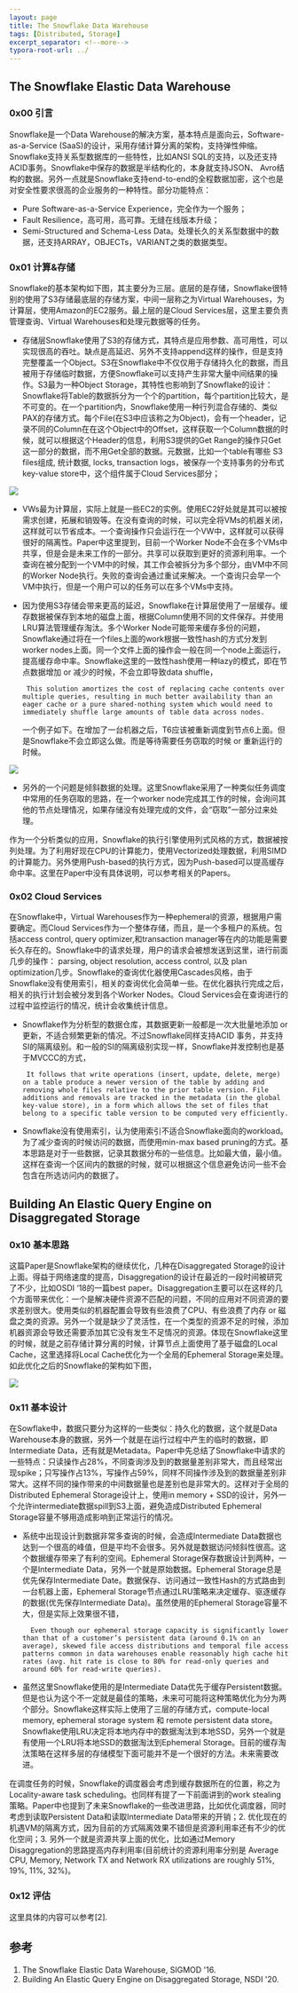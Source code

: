 ```yaml
---
layout: page
title: The Snowflake Data Warehouse
tags: [Distributed, Storage]
excerpt_separator: <!--more-->
typora-root-url: ../
---
```


## The Snowflake Elastic Data Warehouse

### 0x00 引言

 Snowflake是一个Data Warehouse的解决方案，基本特点是面向云，Software-as-a-Service (SaaS)的设计，采用存储计算分离的架构，支持弹性伸缩。Snowflake支持关系型数据库的一些特性，比如ANSI SQL的支持，以及还支持 ACID事务。Snowflake中保存的数据是半结构化的，本身就支持JSON、 Avro结构的数据。另外一点就是Snowflake支持end-to-end的全程数据加密，这个也是对安全性要求很高的企业服务的一种特性。部分功能特点：

* Pure Software-as-a-Service Experience，完全作为一个服务；
* Fault Resilience，高可用，高可靠。无缝在线版本升级；
* Semi-Structured and Schema-Less Data。处理长久的关系型数据中的数据，还支持ARRAY，OBJECTs，VARIANT之类的数据类型。

### 0x01 计算&存储

 Snowflake的基本架构如下图，其主要分为三层。底层的是存储，Snowflake很特别的使用了S3存储最底层的存储方案，中间一层称之为Virtual Warehouses，为计算层，使用Amazon的EC2服务。最上层的是Cloud Services层，这里主要负责管理查询、Virtual Warehouses和处理元数据等的任务。

* 存储层Snowflake使用了S3的存储方式，其特点是应用参数、高可用性，可以实现很高的吞吐。缺点是高延迟、另外不支持append这样的操作，但是支持完整覆盖一个Object。S3在Snowflake中不仅仅用于存储持久化的数据，而且被用于存储临时数据，方便Snowflake可以支持产生非常大量中间结果的操作。S3最为一种Object Storage，其特性也影响到了Snowflake的设计：Snowflake将Table的数据拆分为一个个的partition，每个partition比较大，是不可变的。在一个partition内，Snowflake使用一种行列混合存储的、类似PAX的存储方式。每个File(在S3中应该称之为Object)，会有一个header，记录不同的Column在在这个Object中的Offset，这样获取一个Column数据的时候，就可以根据这个Header的信息，利用S3提供的Get Range的操作只Get这一部分的数据，而不用Get全部的数据。元数据，比如一个table有哪些 S3 files组成, 统计数据, locks, transaction logs，被保存一个支持事务的分布式key-value store中，这个组件属于Cloud Services部分；

![](/assets/png/snowflake-arch.png)

* VWs最为计算层，实际上就是一些EC2的实例。使用EC2好处就是其可以被按需求创建，拓展和销毁等。在没有查询的时候，可以完全将VMs的机器关闭，这样就可以节省成本。一个查询操作只会运行在一个VW中，这样就可以获得很好的隔离性。Paper中这里提到，目前一个Worker Node不会在多个VMs中共享，但是会是未来工作的一部分。共享可以获取到更好的资源利用率。一个查询在被分配到一个VM中的时候，其工作会被拆分为多个部分，由VM中不同的Worker Node执行。失败的查询会通过重试来解决。一个查询只会早一个VM中执行，但是一个用户可以的任务可以在多个VMs中支持。

* 因为使用S3存储会带来更高的延迟，Snowflake在计算层使用了一层缓存。缓存数据被保存到本地的磁盘上面，根据Column使用不同的文件保存。并使用LRU算法管理缓存淘汰。多个Worker Node可能带来缓存多份的问题，Snowflake通过将在一个files上面的work根据一致性hash的方式分发到worker nodes上面。同一个文件上面的操作会一般在同一个node上面运行，提高缓存命中率。Snowflake这里的一致性hash使用一种lazy的模式，即在节点数据增加 or 减少的时候，不会立即导致data shuffle，

  ```
   This solution amortizes the cost of replacing cache contents over multiple queries, resulting in much better availability than an eager cache or a pure shared-nothing system which would need to immediately shuffle large amounts of table data across nodes.  
  ```

   一个例子如下。在增加了一台机器之后，T6应该被重新调度到节点6上面。但是Snowflake不会立即这么做。而是等待需要任务窃取的时候 or 重新运行的时候。

![](/assets/png/snowflake-lazy.png)

* 另外的一个问题是倾斜数据的处理。这里Snowflake采用了一种类似任务调度中常用的任务窃取的思路，在一个worker node完成其工作的时候，会询问其他的节点处理情况，如果存储没有处理完成的文件，会“窃取”一部分过来处理。

作为一个分析类似的应用，Snowflake的执行引擎使用列式风格的方式，数据被按列处理。为了利用好现在CPU的计算能力，使用Vectorized处理数据，利用SIMD的计算能力。另外使用Push-based的执行方式，因为Push-based可以提高缓存命中率。这里在Paper中没有具体说明，可以参考相关的Papers。

### 0x02 Cloud Services

 在Snowflake中，Virtual Warehouses作为一种ephemeral的资源，根据用户需要确定。而Cloud Services作为一个整体存储，而且，是一个多租户的系统。包括access control, query optimizer,和transaction manager等在内的功能是需要长久存在的。Snowflake中的请求处理，用户的请求会被想发送到这里，进行前面几步的操作： parsing, object resolution, access control, 以及 plan optimization几步。Snowflake的查询优化器使用Cascades风格，由于Snowflake没有使用索引，相关的查询优化会简单一些。在优化器执行完成之后，相关的执行计划会被分发到各个Worker Nodes。Cloud Services会在查询进行的过程中监控运行的情况，统计会收集统计信息。

* Snowflake作为分析型的数据仓库，其数据更新一般都是一次大批量地添加 or 更新，不适合频繁更新的情况。不过Snowflake同样支持ACID 事务，并支持SI的隔离级别。和一般的SI的隔离级别实现一样，Snowflake并发控制也是基于MVCCC的方式，

  ```
   It follows that write operations (insert, update, delete, merge) on a table produce a newer version of the table by adding and removing whole files relative to the prior table version. File additions and removals are tracked in the metadata (in the global key-value store), in a form which allows the set of files that belong to a specific table version to be computed very efficiently.
  ```

* Snowflake没有使用索引，认为使用索引不适合Snowflake面向的workload。为了减少查询的时候访问的数据，而使用min-max based pruning的方式。基本思路是对于一些数据，记录其数据分布的一些信息。比如最大值，最小值。这样在查询一个区间内的数据的时候，就可以根据这个信息避免访问一些不会包含在所选访问内的数据了。

## Building An Elastic Query Engine on Disaggregated Storage

### 0x10 基本思路

 这篇Paper是Snowflake架构的继续优化，几种在Disaggregated Storage的设计上面。得益于网络速度的提高，Disaggregation的设计在最近的一段时间被研究了不少，比如OSDI ‘18的一篇best paper。Disaggregation主要可以在这样的几个方面带来优化：一个是解决硬件资源不匹配的问题，不同的应用对不同资源的要求差别很大。使用类似的机器配置会导致有些浪费了CPU、有些浪费了内存 or 磁盘之类的资源。另外一个就是缺少了灵活性，在一个类型的资源不足的时候，添加机器资源会导致还需要添加其它没有发生不足情况的资源。体现在Snowflake这里的时候，就是之前存储计算分离的时候，计算节点上面使用了基于磁盘的Local Cache，这里选择将Local Cache优化为一个全局的Ephemeral Storage来处理。如此优化之后的Snowflake的架构如下图，

![](/assets/png/snowflake-ephemeral.png)

### 0x11 基本设计

 在Sowflake中，数据只要分为这样的一些类似：持久化的数据，这个就是Data Warehouse本身的数据，另外一个就是在运行过程中产生的临时的数据，即Intermediate Data，还有就是Metadata。Paper中先总结了Snowflake中请求的一些特点：只读操作占28%，不同查询涉及到的数据量差别非常大，而且经常出现spike；只写操作占13%，写操作占59%，同样不同操作涉及到的数据量差别非常大。这样不同的操作带来的中间数据量也是差别也是非常大的。这样对于全局的Distributed Ephemeral Storage设计上，使用in memory + SSD的设计，另外一个允许intermediate数据spill到S3上面，避免造成Distributed Ephemeral Storage容量不够用造成影响到正常运行的情况。

* 系统中出现设计到数据非常多查询的时候，会造成Intermediate Data数据也达到一个很高的峰值，但是平均不会很多。另外就是数据访问倾斜性很高。这个数据缓存带来了有利的空间。Ephemeral Storage保存数据设计到两种，一个是Intermediate Data，另外一个就是原始数据。Ephemeral Storage总是优先保存Intermediate Date。数据保存、访问通过一致性Hash的方式路由到一台机器上面，Ephemeral Storage节点通过LRU策略来决定缓存、驱逐缓存的数据(优先保存Intermediate Data)。虽然使用的Ephemeral Storage容量不大，但是实际上效果很不错，

  ```
    Even though our ephemeral storage capacity is significantly lower than that of a customer’s persistent data (around 0.1% on an average), skewed file access distributions and temporal file access patterns common in data warehouses enable reasonably high cache hit rates (avg. hit rate is close to 80% for read-only queries and around 60% for read-write queries).
  ```

* 虽然这里Snowflake使用的是Intermediate Data优先于缓存Persistent数据。但是也认为这个不一定就是最佳的策略，未来可可能将这种策略优化为分为两个部分。Snowflake这样实际上使用了三层的存储方式，compute-local memory, ephemeral storage system 和 remote persistent data store。Snowflake使用LRU决定将本地内存中的数据淘汰到本地SSD，另外一个就是有使用一个LRU将本地SSD的数据淘汰到Ephemeral Storage。目前的缓存淘汰策略在这样多层的存储模型下面可能并不是一个很好的方法。未来需要改进。

在调度任务的时候，Snowflake的调度器会考虑到缓存数据所在的位置，称之为Locality-aware task scheduling。也同样有提了一下前面讲到的work stealing策略。Paper中也提到了未来Snowflake的一些改进思路，比如优化调度器，同时考虑到读取Persistent Data和读取Intermediate Data带来的开销；2. 优化现在的机遇VM的隔离方式，因为目前的方式隔离效果不错但是资源利用率还有不少的优化空间；3.  另外一个就是资源共享上面的优化，比如通过Memory Disaggregation的思路提高内存利用率(目前统计的资源利用率分别是 Average CPU, Memory, Network TX and Network RX utilizations are roughly 51%, 19%, 11%, 32%)。

### 0x12 评估

  这里具体的内容可以参考[2].

## 参考

1. The Snowflake Elastic Data Warehouse, SIGMOD '16.
2. Building An Elastic Query Engine on Disaggregated Storage, NSDI '20.